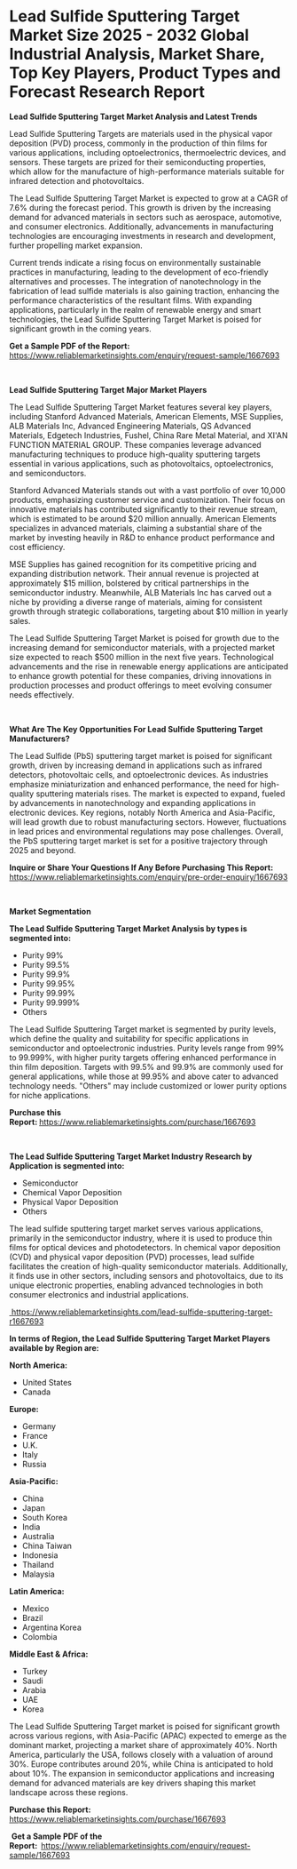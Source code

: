 <p><h1>Lead Sulfide Sputtering Target Market Size 2025 - 2032 Global Industrial Analysis, Market Share, Top Key Players, Product Types and Forecast Research Report</h1></p><p><strong>Lead Sulfide Sputtering Target Market Analysis and Latest Trends</strong></p>
<p><p>Lead Sulfide Sputtering Targets are materials used in the physical vapor deposition (PVD) process, commonly in the production of thin films for various applications, including optoelectronics, thermoelectric devices, and sensors. These targets are prized for their semiconducting properties, which allow for the manufacture of high-performance materials suitable for infrared detection and photovoltaics.</p><p>The Lead Sulfide Sputtering Target Market is expected to grow at a CAGR of 7.6% during the forecast period. This growth is driven by the increasing demand for advanced materials in sectors such as aerospace, automotive, and consumer electronics. Additionally, advancements in manufacturing technologies are encouraging investments in research and development, further propelling market expansion. </p><p>Current trends indicate a rising focus on environmentally sustainable practices in manufacturing, leading to the development of eco-friendly alternatives and processes. The integration of nanotechnology in the fabrication of lead sulfide materials is also gaining traction, enhancing the performance characteristics of the resultant films. With expanding applications, particularly in the realm of renewable energy and smart technologies, the Lead Sulfide Sputtering Target Market is poised for significant growth in the coming years.</p></p>
<p><strong>Get a Sample PDF of the Report:&nbsp;</strong> <a href="https://www.reliablemarketinsights.com/enquiry/request-sample/1667693?utm_campaign=3060&utm_medium=2&utm_source=Github&utm_content=ia&utm_term=19042025&utm_id=lead-sulfide-sputtering-target">https://www.reliablemarketinsights.com/enquiry/request-sample/1667693</a></p>
<p>&nbsp;</p>
<p><strong>Lead Sulfide Sputtering Target Major Market Players</strong></p>
<p><p>The Lead Sulfide Sputtering Target Market features several key players, including Stanford Advanced Materials, American Elements, MSE Supplies, ALB Materials Inc, Advanced Engineering Materials, QS Advanced Materials, Edgetech Industries, Fushel, China Rare Metal Material, and XI'AN FUNCTION MATERIAL GROUP. These companies leverage advanced manufacturing techniques to produce high-quality sputtering targets essential in various applications, such as photovoltaics, optoelectronics, and semiconductors.</p><p>Stanford Advanced Materials stands out with a vast portfolio of over 10,000 products, emphasizing customer service and customization. Their focus on innovative materials has contributed significantly to their revenue stream, which is estimated to be around $20 million annually. American Elements specializes in advanced materials, claiming a substantial share of the market by investing heavily in R&D to enhance product performance and cost efficiency.</p><p>MSE Supplies has gained recognition for its competitive pricing and expanding distribution network. Their annual revenue is projected at approximately $15 million, bolstered by critical partnerships in the semiconductor industry. Meanwhile, ALB Materials Inc has carved out a niche by providing a diverse range of materials, aiming for consistent growth through strategic collaborations, targeting about $10 million in yearly sales.</p><p>The Lead Sulfide Sputtering Target Market is poised for growth due to the increasing demand for semiconductor materials, with a projected market size expected to reach $500 million in the next five years. Technological advancements and the rise in renewable energy applications are anticipated to enhance growth potential for these companies, driving innovations in production processes and product offerings to meet evolving consumer needs effectively.</p></p>
<p>&nbsp;</p>
<p><strong>What Are The Key Opportunities For Lead Sulfide Sputtering Target Manufacturers?</strong></p>
<p><p>The Lead Sulfide (PbS) sputtering target market is poised for significant growth, driven by increasing demand in applications such as infrared detectors, photovoltaic cells, and optoelectronic devices. As industries emphasize miniaturization and enhanced performance, the need for high-quality sputtering materials rises. The market is expected to expand, fueled by advancements in nanotechnology and expanding applications in electronic devices. Key regions, notably North America and Asia-Pacific, will lead growth due to robust manufacturing sectors. However, fluctuations in lead prices and environmental regulations may pose challenges. Overall, the PbS sputtering target market is set for a positive trajectory through 2025 and beyond.</p></p>
<p><strong>Inquire or Share Your Questions If Any Before Purchasing This Report:</strong> <a href="https://www.reliablemarketinsights.com/enquiry/pre-order-enquiry/1667693?utm_campaign=3060&utm_medium=2&utm_source=Github&utm_content=ia&utm_term=19042025&utm_id=lead-sulfide-sputtering-target">https://www.reliablemarketinsights.com/enquiry/pre-order-enquiry/1667693</a></p>
<p>&nbsp;</p>
<p><strong>Market Segmentation</strong></p>
<p><strong>The Lead Sulfide Sputtering Target Market Analysis by types is segmented into:</strong></p>
<p><ul><li>Purity 99%</li><li>Purity 99.5%</li><li>Purity 99.9%</li><li>Purity 99.95%</li><li>Purity 99.99%</li><li>Purity 99.999%</li><li>Others</li></ul></p>
<p><p>The Lead Sulfide Sputtering Target market is segmented by purity levels, which define the quality and suitability for specific applications in semiconductor and optoelectronic industries. Purity levels range from 99% to 99.999%, with higher purity targets offering enhanced performance in thin film deposition. Targets with 99.5% and 99.9% are commonly used for general applications, while those at 99.95% and above cater to advanced technology needs. "Others" may include customized or lower purity options for niche applications.</p></p>
<p><strong>Purchase this Report:&nbsp;</strong><a href="https://www.reliablemarketinsights.com/purchase/1667693?utm_campaign=3060&utm_medium=2&utm_source=Github&utm_content=ia&utm_term=19042025&utm_id=lead-sulfide-sputtering-target">https://www.reliablemarketinsights.com/purchase/1667693</a></p>
<p>&nbsp;</p>
<p><strong>The Lead Sulfide Sputtering Target Market Industry Research by Application is segmented into:</strong></p>
<p><ul><li>Semiconductor</li><li>Chemical Vapor Deposition</li><li>Physical Vapor Deposition</li><li>Others</li></ul></p>
<p><p>The lead sulfide sputtering target market serves various applications, primarily in the semiconductor industry, where it is used to produce thin films for optical devices and photodetectors. In chemical vapor deposition (CVD) and physical vapor deposition (PVD) processes, lead sulfide facilitates the creation of high-quality semiconductor materials. Additionally, it finds use in other sectors, including sensors and photovoltaics, due to its unique electronic properties, enabling advanced technologies in both consumer electronics and industrial applications.</p></p>
<p><a href="https://www.reliablemarketinsights.com/lead-sulfide-sputtering-target-r1667693?utm_campaign=3060&utm_medium=2&utm_source=Github&utm_content=ia&utm_term=19042025&utm_id=lead-sulfide-sputtering-target">&nbsp;https://www.reliablemarketinsights.com/lead-sulfide-sputtering-target-r1667693</a></p>
<p><strong>In terms of Region, the Lead Sulfide Sputtering Target Market Players available by Region are:</strong></p>
<p>
    <p> <strong> North America: </strong>
        <ul>
            <li>United States</li>
            <li>Canada</li>
        </ul>
        </p> 
    <p> <strong> Europe: </strong>
        <ul>
            <li>Germany</li>
            <li>France</li>
            <li>U.K.</li>
            <li>Italy</li>
            <li>Russia</li>
        </ul>
        </p> 
    <p> <strong> Asia-Pacific: </strong>
        <ul>
            <li>China</li>
            <li>Japan</li>
            <li>South Korea</li>
            <li>India</li>
            <li>Australia</li>
            <li>China Taiwan</li>
            <li>Indonesia</li>
            <li>Thailand</li>
            <li>Malaysia</li>
        </ul>
        </p> 
    <p> <strong> Latin America: </strong>
        <ul>
            <li>Mexico</li>
            <li>Brazil</li>
            <li>Argentina Korea</li>
            <li>Colombia</li>
        </ul>
        </p> 
    <p> <strong> Middle East & Africa: </strong>
        <ul>
            <li>Turkey</li>
            <li>Saudi</li>
            <li>Arabia</li>
            <li>UAE</li>
            <li>Korea</li>
        </ul>
    </p>
    </p>
<p><p>The Lead Sulfide Sputtering Target market is poised for significant growth across various regions, with Asia-Pacific (APAC) expected to emerge as the dominant market, projecting a market share of approximately 40%. North America, particularly the USA, follows closely with a valuation of around 30%. Europe contributes around 20%, while China is anticipated to hold about 10%. The expansion in semiconductor applications and increasing demand for advanced materials are key drivers shaping this market landscape across these regions.</p></p>
<p><strong>Purchase this Report: </strong><a href="https://www.reliablemarketinsights.com/purchase/1667693?utm_campaign=3060&utm_medium=2&utm_source=Github&utm_content=ia&utm_term=19042025&utm_id=lead-sulfide-sputtering-target">https://www.reliablemarketinsights.com/purchase/1667693</a></p>
<p>&nbsp;<strong>Get a Sample PDF of the Report:&nbsp;&nbsp;</strong><a href="https://www.reliablemarketinsights.com/enquiry/request-sample/1667693?utm_campaign=3060&utm_medium=2&utm_source=Github&utm_content=ia&utm_term=19042025&utm_id=lead-sulfide-sputtering-target">https://www.reliablemarketinsights.com/enquiry/request-sample/1667693</a></p>
<p><strong></strong></p>
<p><p></p><p></p><p></p></p>